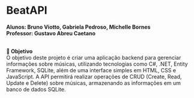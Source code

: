 # BeatAPI
**Alunos: Bruno Viotto, Gabriela Pedroso, Michelle Bornes**<br/>
**Professor: Gustavo Abreu Caetano**<br/><br/>

**📌 Objetivo**<br/>
O objetivo deste projeto é criar uma aplicação backend para gerenciar informações sobre músicas, utilizando tecnologias como C#, .NET, Entity Framework, SQLite, além de uma interface simples em HTML, CSS e JavaScript. A API permitirá realizar operações de CRUD (Create, Read, Update e Delete) sobre músicas, armazenando as informações em um banco de dados SQLite.
